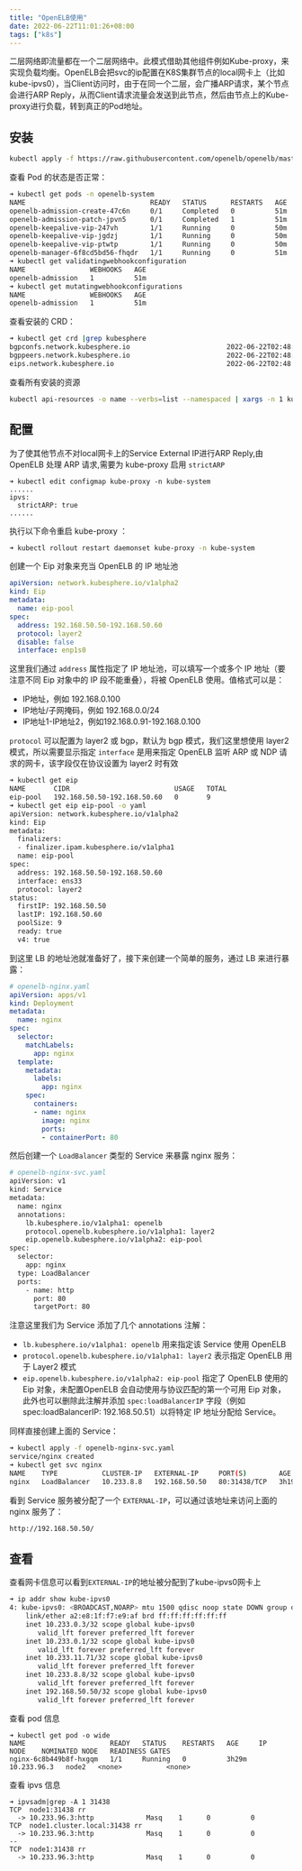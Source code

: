 ```yaml
---
title: "OpenELB使用"
date: 2022-06-22T11:01:26+08:00
tags: ["k8s"]
---
```


二层网络即流量都在一个二层网络中。此模式借助其他组件例如Kube-proxy，来实现负载均衡。OpenELB会把svc的ip配置在K8S集群节点的local网卡上（比如kube-ipvs0），当Client访问时，由于在同一个二层，会广播ARP请求，某个节点会进行ARP Reply，从而Client请求流量会发送到此节点，然后由节点上的Kube-proxy进行负载，转到真正的Pod地址。



## 安装

```bash
kubectl apply -f https://raw.githubusercontent.com/openelb/openelb/master/deploy/openelb.yaml
```
查看 Pod 的状态是否正常：

```bash
➜ kubectl get pods -n openelb-system              
NAME                               READY   STATUS      RESTARTS   AGE
openelb-admission-create-47c6n     0/1     Completed   0          51m
openelb-admission-patch-jpvn5      0/1     Completed   1          51m
openelb-keepalive-vip-247vh        1/1     Running     0          50m
openelb-keepalive-vip-jgdzj        1/1     Running     0          50m
openelb-keepalive-vip-ptwtp        1/1     Running     0          50m
openelb-manager-6f8cd5bd56-fhqdr   1/1     Running     0          51m
➜ kubectl get validatingwebhookconfiguration       
NAME                WEBHOOKS   AGE
openelb-admission   1          51m
➜ kubectl get mutatingwebhookconfigurations        
NAME                WEBHOOKS   AGE
openelb-admission   1          51m
```
查看安装的 CRD：
```bash
➜ kubectl get crd |grep kubesphere
bgpconfs.network.kubesphere.io                        2022-06-22T02:48:34Z
bgppeers.network.kubesphere.io                        2022-06-22T02:48:34Z
eips.network.kubesphere.io                            2022-06-22T02:48:34Z
```

查看所有安装的资源

```bash
kubectl api-resources -o name --verbs=list --namespaced | xargs -n 1 kubectl get --show-kind --ignore-not-found -n openelb-system
```

## 配置

为了使其他节点不对local网卡上的Service External IP进行ARP Reply,由 OpenELB 处理 ARP 请求,需要为 kube-proxy 启用 `strictARP` 

```basic
➜ kubectl edit configmap kube-proxy -n kube-system
......
ipvs:
  strictARP: true
......
```

执行以下命令重启 kube-proxy ：

```bash
➜ kubectl rollout restart daemonset kube-proxy -n kube-system
```

创建一个 Eip 对象来充当 OpenELB 的 IP 地址池

```yaml
apiVersion: network.kubesphere.io/v1alpha2
kind: Eip
metadata:
  name: eip-pool
spec:
  address: 192.168.50.50-192.168.50.60
  protocol: layer2
  disable: false
  interface: enp1s0
```

这里我们通过 `address` 属性指定了 IP 地址池，可以填写一个或多个 IP 地址（要注意不同 Eip 对象中的 IP 段不能重叠），将被 OpenELB 使用。值格式可以是：

- IP地址，例如 192.168.0.100
- IP地址/子网掩码，例如 192.168.0.0/24
- IP地址1-IP地址2，例如192.168.0.91-192.168.0.100

`protocol` 可以配置为 layer2 或 bgp，默认为 bgp 模式，我们这里想使用 layer2 模式，所以需要显示指定 `interface` 是用来指定 OpenELB 监听 ARP 或 NDP 请求的网卡，该字段仅在协议设置为 layer2 时有效

```bash
➜ kubectl get eip          
NAME       CIDR                          USAGE   TOTAL
eip-pool   192.168.50.50-192.168.50.60   0       9
➜ kubectl get eip eip-pool -o yaml
apiVersion: network.kubesphere.io/v1alpha2
kind: Eip
metadata:
  finalizers:
  - finalizer.ipam.kubesphere.io/v1alpha1
  name: eip-pool
spec:
  address: 192.168.50.50-192.168.50.60
  interface: ens33
  protocol: layer2
status:
  firstIP: 192.168.50.50
  lastIP: 192.168.50.60
  poolSize: 9
  ready: true
  v4: true
```

到这里 LB 的地址池就准备好了，接下来创建一个简单的服务，通过 LB 来进行暴露：

```yaml
# openelb-nginx.yaml
apiVersion: apps/v1
kind: Deployment
metadata:
  name: nginx
spec:
  selector:  
    matchLabels:
      app: nginx
  template:  
    metadata:
      labels:
        app: nginx
    spec:
      containers:
      - name: nginx
        image: nginx
        ports:
        - containerPort: 80
```

然后创建一个 `LoadBalancer` 类型的 Service 来暴露 nginx 服务：

```bash
# openelb-nginx-svc.yaml
apiVersion: v1
kind: Service
metadata:
  name: nginx
  annotations:
    lb.kubesphere.io/v1alpha1: openelb
    protocol.openelb.kubesphere.io/v1alpha1: layer2
    eip.openelb.kubesphere.io/v1alpha2: eip-pool
spec:
  selector:
    app: nginx
  type: LoadBalancer
  ports:
    - name: http
      port: 80
      targetPort: 80
```

注意这里我们为 Service 添加了几个 annotations 注解：

- `lb.kubesphere.io/v1alpha1: openelb` 用来指定该 Service 使用 OpenELB
- `protocol.openelb.kubesphere.io/v1alpha1: layer2` 表示指定 OpenELB 用于 Layer2 模式
- `eip.openelb.kubesphere.io/v1alpha2: eip-pool` 指定了 OpenELB 使用的 Eip 对象，未配置OpenELB 会自动使用与协议匹配的第一个可用 Eip 对象，此外也可以删除此注解并添加 `spec:loadBalancerIP` 字段（例如 spec:loadBalancerIP: 192.168.50.51）以将特定 IP 地址分配给 Service。

同样直接创建上面的 Service：

```bash
➜ kubectl apply -f openelb-nginx-svc.yaml                
service/nginx created
➜ kubectl get svc nginx                   
NAME    TYPE           CLUSTER-IP   EXTERNAL-IP     PORT(S)        AGE
nginx   LoadBalancer   10.233.8.8   192.168.50.50   80:31438/TCP   3h19m
```

看到 Service 服务被分配了一个 `EXTERNAL-IP`，可以通过该地址来访问上面的 nginx 服务了：

```bash
http://192.168.50.50/
```

## 查看

查看网卡信息可以看到`EXTERNAL-IP`的地址被分配到了kube-ipvs0网卡上

```bash
➜ ip addr show kube-ipvs0
4: kube-ipvs0: <BROADCAST,NOARP> mtu 1500 qdisc noop state DOWN group default 
    link/ether a2:e8:1f:f7:e9:af brd ff:ff:ff:ff:ff:ff
    inet 10.233.0.3/32 scope global kube-ipvs0
       valid_lft forever preferred_lft forever
    inet 10.233.0.1/32 scope global kube-ipvs0
       valid_lft forever preferred_lft forever
    inet 10.233.11.71/32 scope global kube-ipvs0
       valid_lft forever preferred_lft forever
    inet 10.233.8.8/32 scope global kube-ipvs0
       valid_lft forever preferred_lft forever
    inet 192.168.50.50/32 scope global kube-ipvs0
       valid_lft forever preferred_lft forever
```

查看 pod 信息

```
➜ kubectl get pod -o wide
NAME                     READY   STATUS    RESTARTS   AGE     IP            NODE    NOMINATED NODE   READINESS GATES
nginx-6c8b449b8f-hxgqm   1/1     Running   0          3h29m   10.233.96.3   node2   <none>           <none>
```

查看 ipvs 信息

```
➜ ipvsadm|grep -A 1 31438
TCP  node1:31438 rr
  -> 10.233.96.3:http             Masq    1      0          0         
TCP  node1.cluster.local:31438 rr
  -> 10.233.96.3:http             Masq    1      0          0         
--
TCP  node1:31438 rr
  -> 10.233.96.3:http             Masq    1      0          0  
```

